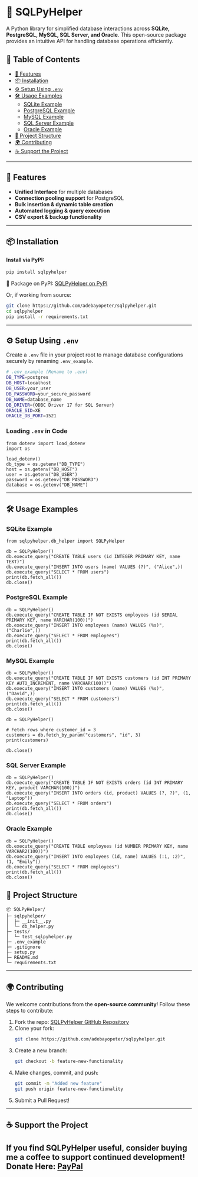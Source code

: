 # 📌 SQLPyHelper

A Python library for simplified database interactions across **SQLite, PostgreSQL, MySQL, SQL Server, and Oracle**. This open-source package provides an intuitive API for handling database operations efficiently.

## 📖 Table of Contents
- [🚀 Features](#-features)
- [📦 Installation](#-installation)
- [⚙️ Setup Using `.env`](#️-setup-using-env)
- [🛠 Usage Examples](#-usage-examples)
  - [SQLite Example](#sqlite-example)
  - [PostgreSQL Example](#postgresql-example)
  - [MySQL Example](#mysql-example)
  - [SQL Server Example](#sql-server-example)
  - [Oracle Example](#oracle-example)
- [📂 Project Structure](#-project-structure)
- [🌍 Contributing](#-contributing)
- [☕ Support the Project](#-support-the-project)

---

## 🚀 Features
- **Unified Interface** for multiple databases  
- **Connection pooling support** for PostgreSQL  
- **Bulk insertion & dynamic table creation**  
- **Automated logging & query execution**  
- **CSV export & backup functionality**  

---
## 📦 Installation
#### Install via PyPI:
```sh
pip install sqlpyhelper
```
📌 Package on PyPI: [SQLPyHelper on PyPI](https://pypi.org/project/SQLPyHelper/)

Or, if working from source:
```sh
git clone https://github.com/adebayopeter/sqlpyhelper.git
cd sqlpyhelper
pip install -r requirements.txt
```

---

## ⚙️ Setup Using `.env`
Create a `.env` file in your project root to manage database configurations securely by renaming `.env_example`.

```sh
# .env_example (Rename to .env)
DB_TYPE=postgres
DB_HOST=localhost
DB_USER=your_user
DB_PASSWORD=your_secure_password
DB_NAME=database_name
DB_DRIVER={ODBC Driver 17 for SQL Server}
ORACLE_SID=XE
ORACLE_DB_PORT=1521
```
### Loading `.env` in Code
```pycon
from dotenv import load_dotenv
import os

load_dotenv()
db_type = os.getenv("DB_TYPE")
host = os.getenv("DB_HOST")
user = os.getenv("DB_USER")
password = os.getenv("DB_PASSWORD")
database = os.getenv("DB_NAME")
```
---
## 🛠 Usage Examples
### SQLite Example
```pycon
from sqlpyhelper.db_helper import SQLPyHelper

db = SQLPyHelper()
db.execute_query("CREATE TABLE users (id INTEGER PRIMARY KEY, name TEXT)")
db.execute_query("INSERT INTO users (name) VALUES (?)", ("Alice",))
db.execute_query("SELECT * FROM users")
print(db.fetch_all())
db.close()
```
### PostgreSQL Example
```pycon
db = SQLPyHelper()
db.execute_query("CREATE TABLE IF NOT EXISTS employees (id SERIAL PRIMARY KEY, name VARCHAR(100))")
db.execute_query("INSERT INTO employees (name) VALUES (%s)", ("Charlie",))
db.execute_query("SELECT * FROM employees")
print(db.fetch_all())
db.close()
```
### MySQL Example
```pycon
db = SQLPyHelper()
db.execute_query("CREATE TABLE IF NOT EXISTS customers (id INT PRIMARY KEY AUTO_INCREMENT, name VARCHAR(100))")
db.execute_query("INSERT INTO customers (name) VALUES (%s)", ("David",))
db.execute_query("SELECT * FROM customers")
print(db.fetch_all())
db.close()
```
```pycon
db = SQLPyHelper()

# Fetch rows where customer_id = 3
customers = db.fetch_by_param("customers", "id", 3)
print(customers)

db.close()
```

### SQL Server Example
```pycon
db = SQLPyHelper()
db.execute_query("CREATE TABLE IF NOT EXISTS orders (id INT PRIMARY KEY, product VARCHAR(100))")
db.execute_query("INSERT INTO orders (id, product) VALUES (?, ?)", (1, "Laptop"))
db.execute_query("SELECT * FROM orders")
print(db.fetch_all())
db.close()
```
### Oracle Example
```pycon
db = SQLPyHelper()
db.execute_query("CREATE TABLE employees (id NUMBER PRIMARY KEY, name VARCHAR2(100))")
db.execute_query("INSERT INTO employees (id, name) VALUES (:1, :2)", (1, "Emily"))
db.execute_query("SELECT * FROM employees")
print(db.fetch_all())
db.close()
```

## 📂 Project Structure
```
📦 SQLPyHelper/
├─ sqlpyhelper/
│  ├─ __init__.py
│  └─ db_helper.py
├─ tests/
│  └─ test_sqlpyhelper.py
├─ .env_example
├─ .gitignore
├─ setup.py
├─ README.md
└─ requirements.txt
```

---
## 🌍 Contributing
We welcome contributions from the **open-source community**! Follow these steps to contribute:

1. Fork the repo: [SQLPyHelper GitHub Repository](https://github.com/adebayopeter/sqlpyhelper)
2. Clone your fork:
   ```sh
   git clone https://github.com/adebayopeter/sqlpyhelper.git
   ```
3. Create a new branch:
   ```sh
   git checkout -b feature-new-functionality
   ```
4. Make changes, commit, and push:
   ```sh
   git commit -m "Added new feature"
   git push origin feature-new-functionality
   ```
5. Submit a Pull Request!

---
## ☕ Support the Project

If you find SQLPyHelper useful, consider buying me a coffee to support continued development! 
Donate Here: [PayPal](https://paypal.me/adebayopeter?country.x=GB&locale.x=en_GB)
---